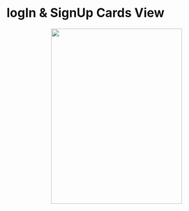 # logIn & SignUp Cards View

<p align="center">
<img src="https://user-images.githubusercontent.com/66906961/178770966-61647d5e-7e32-4888-b2d6-89198e7847b6.gif" width="300" height="400"/>
</p>


